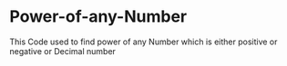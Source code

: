 # Power-of-any-Number
This Code used to find  power of any Number which is either positive or negative or Decimal number
